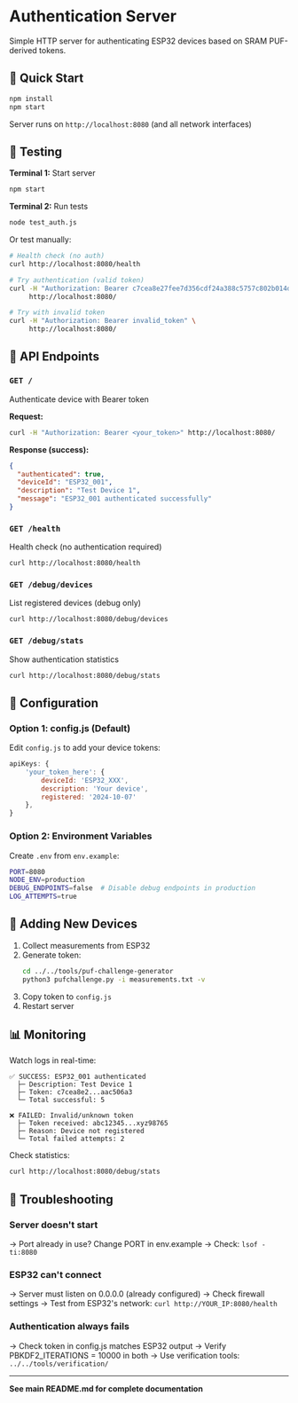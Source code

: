 # Authentication Server

Simple HTTP server for authenticating ESP32 devices based on SRAM PUF-derived tokens.

## 🚀 Quick Start

```bash
npm install
npm start
```

Server runs on `http://localhost:8080` (and all network interfaces)

## 🧪 Testing

**Terminal 1:** Start server
```bash
npm start
```

**Terminal 2:** Run tests
```bash
node test_auth.js
```

Or test manually:
```bash
# Health check (no auth)
curl http://localhost:8080/health

# Try authentication (valid token)
curl -H "Authorization: Bearer c7cea8e27fee7d356cdf24a388c5757c802b014d28c8a13a17cccd49aac506a3" \
     http://localhost:8080/

# Try with invalid token
curl -H "Authorization: Bearer invalid_token" \
     http://localhost:8080/
```

## 📡 API Endpoints

### `GET /`
Authenticate device with Bearer token

**Request:**
```bash
curl -H "Authorization: Bearer <your_token>" http://localhost:8080/
```

**Response (success):**
```json
{
  "authenticated": true,
  "deviceId": "ESP32_001",
  "description": "Test Device 1",
  "message": "ESP32_001 authenticated successfully"
}
```

### `GET /health`
Health check (no authentication required)

```bash
curl http://localhost:8080/health
```

### `GET /debug/devices`
List registered devices (debug only)

```bash
curl http://localhost:8080/debug/devices
```

### `GET /debug/stats`
Show authentication statistics

```bash
curl http://localhost:8080/debug/stats
```

## 🔧 Configuration

### Option 1: config.js (Default)
Edit `config.js` to add your device tokens:

```javascript
apiKeys: {
    'your_token_here': {
        deviceId: 'ESP32_XXX',
        description: 'Your device',
        registered: '2024-10-07'
    },
}
```

### Option 2: Environment Variables
Create `.env` from `env.example`:

```bash
PORT=8080
NODE_ENV=production
DEBUG_ENDPOINTS=false  # Disable debug endpoints in production
LOG_ATTEMPTS=true
```

## 🔑 Adding New Devices

1. Collect measurements from ESP32
2. Generate token:
   ```bash
   cd ../../tools/puf-challenge-generator
   python3 pufchallenge.py -i measurements.txt -v
   ```
3. Copy token to `config.js`
4. Restart server

## 📊 Monitoring

Watch logs in real-time:
```
✅ SUCCESS: ESP32_001 authenticated
  ├─ Description: Test Device 1
  ├─ Token: c7cea8e2...aac506a3
  └─ Total successful: 5

❌ FAILED: Invalid/unknown token
  ├─ Token received: abc12345...xyz98765
  ├─ Reason: Device not registered
  └─ Total failed attempts: 2
```

Check statistics:
```bash
curl http://localhost:8080/debug/stats
```

## 🐛 Troubleshooting

### Server doesn't start
→ Port already in use? Change PORT in env.example
→ Check: `lsof -ti:8080`

### ESP32 can't connect
→ Server must listen on 0.0.0.0 (already configured)
→ Check firewall settings
→ Test from ESP32's network: `curl http://YOUR_IP:8080/health`

### Authentication always fails
→ Check token in config.js matches ESP32 output
→ Verify PBKDF2_ITERATIONS = 10000 in both
→ Use verification tools: `../../tools/verification/`

---

**See main README.md for complete documentation**
